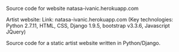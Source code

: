 Source code for website natasa-ivanic.herokuapp.com

Artist website:
Link: natasa-ivanic.herokuapp.com
(Key technologies: Python 2.7.11, HTML, CSS, Django 1.9.5, bootstrap v3.3.6, Javascript JQuery)

Source code for a static artist website written in Python/Django.

